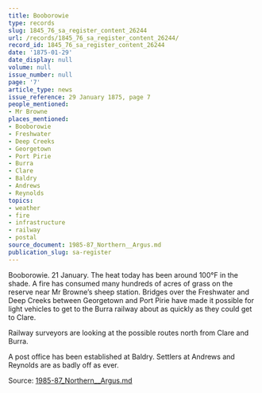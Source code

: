 ```yaml
---
title: Booborowie
type: records
slug: 1845_76_sa_register_content_26244
url: /records/1845_76_sa_register_content_26244/
record_id: 1845_76_sa_register_content_26244
date: '1875-01-29'
date_display: null
volume: null
issue_number: null
page: '7'
article_type: news
issue_reference: 29 January 1875, page 7
people_mentioned:
- Mr Browne
places_mentioned:
- Booborowie
- Freshwater
- Deep Creeks
- Georgetown
- Port Pirie
- Burra
- Clare
- Baldry
- Andrews
- Reynolds
topics:
- weather
- fire
- infrastructure
- railway
- postal
source_document: 1985-87_Northern__Argus.md
publication_slug: sa-register
---
```


Booborowie.  21 January.  The heat today has been around 100°F in the shade.  A fire has consumed many hundreds of acres of grass on the reserve near Mr Browne’s sheep station.  Bridges over the Freshwater and Deep Creeks between Georgetown and Port Pirie have made it possible for light vehicles to get to the Burra railway about as quickly as they could get to Clare.

Railway surveyors are looking at the possible routes north from Clare and Burra.

A post office has been established at Baldry.  Settlers at Andrews and Reynolds are as badly off as ever.

Source: [1985-87_Northern__Argus.md](/downloads/markdown/1985-87_Northern__Argus.md)
